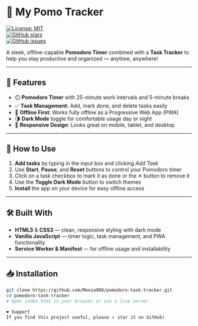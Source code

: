# 🍅 My Pomo Tracker

[![License: MIT](https://img.shields.io/badge/License-MIT-green.svg)](LICENSE)  
[![GitHub stars](https://img.shields.io/github/stars/Menza008/pomodoro-task-tracker?style=social)](https://github.com/Menza008/pomodoro-task-tracker/stargazers)  
[![GitHub issues](https://img.shields.io/github/issues/Menza008pomodoro-task-tracker)](https://github.com/Menza008/pomodoro-task-tracker/issues)  

A sleek, offline-capable **Pomodoro Timer** combined with a **Task Tracker** to help you stay productive and organized — anytime, anywhere!

---

## 🚀 Features

- ⏲️ **Pomodoro Timer** with 25-minute work intervals and 5-minute breaks  
- ✅ **Task Management**: Add, mark done, and delete tasks easily  
- 📶 **Offline First**: Works fully offline as a Progressive Web App (PWA)  
- 🌗 **Dark Mode** toggle for comfortable usage day or night  
- 📱 **Responsive Design**: Looks great on mobile, tablet, and desktop  

---

## 🎯 How to Use

1. **Add tasks** by typing in the input box and clicking *Add Task*  
2. Use **Start**, **Pause**, and **Reset** buttons to control your Pomodoro timer  
3. Click on a task checkbox to mark it as done or the ✕ button to remove it  
4. Use the **Toggle Dark Mode** button to switch themes  
5. **Install** the app on your device for easy offline access  

---

## 🛠️ Built With

- **HTML5** & **CSS3** — clean, responsive styling with dark mode  
- **Vanilla JavaScript** — timer logic, task management, and PWA functionality  
- **Service Worker & Manifest** — for offline usage and installability  

---

## 📥 Installation

```bash
git clone https://github.com/Menza008/pomodoro-task-tracker.git
cd pomodoro-task-tracker
# Open index.html in your browser or use a live server

❤️ Support
If you find this project useful, please ⭐ star it on GitHub!
